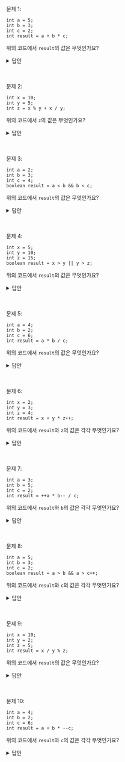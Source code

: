 문제 1:

```
int a = 5;
int b = 3;
int c = 2;
int result = a + b * c;
```

위의 코드에서 `result`의 값은 무엇인가요?

<details>
<summary>
답안
</summary>

`result`의 값은 11입니다. 연산자 우선순위에 따라 `b * c`가 먼저 계산되고, 그 결과에 `a`가 더해집니다.

</details>
<br>
<br>

문제 2:

```
int x = 10;
int y = 5;
int z = x % y + x / y;
```

위의 코드에서 `z`의 값은 무엇인가요?

<details>
<summary>
답안
</summary>

`z`의 값은 2입니다. `%` 연산자는 나머지를 계산하며, `/` 연산자는 나눗셈을 계산합니다. 나머지 연산이 먼저 이루어진 후에 나눗셈 연산이 이루어지며, 그 결과를 더합니다.

</details>
<br>
<br>

문제 3:

```
int a = 2;
int b = 3;
int c = 4;
boolean result = a < b && b < c;
```

위의 코드에서 `result`의 값은 무엇인가요?

<details>
<summary>
답안
</summary>

`result`의 값은 `true`입니다. `&&` 연산자는 논리곱(AND) 연산을 수행하며, `a < b`와 `b < c`가 모두 참이므로 전체 식의 결과는 참입니다.

</details>
<br>
<br>

문제 4:

```
int x = 5;
int y = 10;
int z = 15;
boolean result = x > y || y > z;
```

위의 코드에서 `result`의 값은 무엇인가요?

<details>
<summary>
답안
</summary>

`result`의 값은 `false`입니다. `||` 연산자는 논리합(OR) 연산을 수행하며, `x > y`와 `y > z` 중 어느 하나라도 참이면 전체 식의 결과는 참입니다. 그러나 두 조건 모두 거짓이므로 전체 식의 결과는 거짓입니다.

</details>
<br>
<br>

문제 5:

```
int a = 4;
int b = 2;
int c = 6;
int result = a * b / c;
```

위의 코드에서 `result`의 값은 무엇인가요?

<details>
<summary>
답안
</summary>

`result`의 값은 1입니다. 연산자 우선순위에 따라 `a * b`가 먼저

계산되고, 그 결과에 나눗셈 연산이 이루어집니다. 나눗셈은 왼쪽에서 오른쪽으로 결합하므로 `8 / 6`의 결과는 1입니다.

</details>
<br>
<br>

문제 6:

```
int x = 2;
int y = 3;
int z = 4;
int result = x + y * z++;
```

위의 코드에서 `result`와 `z`의 값은 각각 무엇인가요?

<details>
<summary>
답안
</summary>

`result`의 값은 14이고, `z`의 값은 5입니다. 후위 증가 연산자인 `z++`는 현재 값인 4를 `result`에 사용한 후에 증가시킵니다. 따라서 `x + y * z++`는 `2 + 3 * 4`와 동일하며, `result`는 14가 됩니다. 그리고 `z`는 5가 됩니다.

</details>
<br>
<br>

문제 7:

```
int a = 3;
int b = 5;
int c = 2;
int result = ++a * b-- / c;
```

위의 코드에서 `result`와 `b`의 값은 각각 무엇인가요?

<details>
<summary>
답안
</summary>

`result`의 값은 10이고, `b`의 값은 4입니다. 전위 증가 연산자인 `++a`는 `a`를 1 증가시킨 후에 `result`에 사용합니다. 후위 감소 연산자인 `b--`는 `b`의 현재 값인 5를 `result`에 사용한 후에 감소시킵니다. 따라서 `++a * b-- / c`는 `(4 * 5) / 2`와 동일하며, `result`는 10이 됩니다. 그리고 `b`는 4가 됩니다.

</details>
<br>
<br>

문제 8:

```
int a = 5;
int b = 3;
int c = 2;
boolean result = a > b && a > c++;
```

위의 코드에서 `result`와 `c`의 값은 각각 무엇인가요?

<details>
<summary>
답안
</summary>

`result`의 값은 `true`이고, `c`의 값은 3입니다. `a > b`는 참이므로 `&&` 연산자 뒤의 피연산자를 확인해야 합니다. `a > c++`는 `a > c`와 같은 의미이지만, `c++`은 후위 증가 연산자이므로 현재 값을 사용한 후에 증가시킵니다. 따라서 `a > c++`는 5 > 2와 동일하며, 결과는 참입니다. 따라서 `result`는 `true`가 되고, `c`는 3이 됩니다.

</details>
<br>
<br>

문제 9:

```
int x = 10;
int y = 2;
int z = 5;
int result = x / y % z;
```

위의 코드에서 `result`의 값은 무엇인가요?

<details>
<summary>
답안
</summary>

`result`의 값은 0입니다. 나눗셈 연산은 곱셈보다 우선순위가 높지만, `%` 연산자와 결합하여 계산됩니다. 따라서 `x / y`는 10 / 2인 5가 되고, 그 결과에 `% z`를 계산하면 5 % 5가 되어 결과는 0입니다.

</details>
<br>
<br>

문제 10:

```
int a = 4;
int b = 2;
int c = 6;
int result = a + b * --c;
```

위의 코드에서 `result`와 `c`의 값은 각각 무엇인가요?

<details>
<summary>
답안
</summary>

`result`의 값은 10이고, `c`의 값은 5입니다. 전위 감소 연산자인 `--c`는 `c`를 1 감소시킨 후에 `result`에 사용합니다. 따라서 `a + b * --c`는 `4 + 2 * 5`와 동일하며, `result`는 14가 됩니다. 그리고 `c`는 5가 됩니다.

</details>
<br>
<br>
